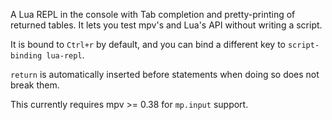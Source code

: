 A Lua REPL in the console with Tab completion and pretty-printing of returned tables. It lets you test mpv's and Lua's API without writing a script.

It is bound to `Ctrl+r` by default, and you can bind a different key to `script-binding lua-repl`.

`return` is automatically inserted before statements when doing so does not break them.

This currently requires mpv >= 0.38 for `mp.input` support.
